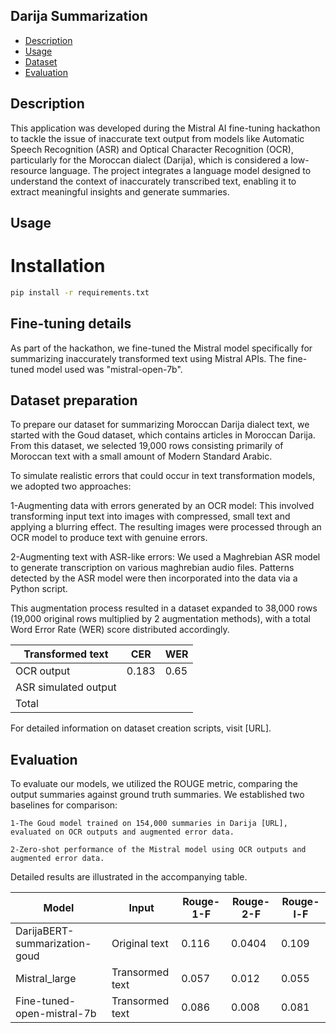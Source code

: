 ## Darija Summarization
- [Description](#Description)
- [Usage](#Usage)
- [Dataset](#Dataset_preparation)
- [Evaluation](#Evaluation)


## Description 
This application was developed during the Mistral AI fine-tuning hackathon to tackle the issue of inaccurate text output from models like Automatic Speech Recognition (ASR) and Optical Character Recognition (OCR), particularly for the Moroccan dialect (Darija), which is considered a low-resource language. The project integrates a language model designed to understand the context of inaccurately transcribed text, enabling it to extract meaningful insights and generate summaries.


## Usage

# Installation 
```bash
pip install -r requirements.txt
```



## Fine-tuning details 
As part of the hackathon, we fine-tuned the Mistral model specifically for summarizing inaccurately transformed text using Mistral APIs. The fine-tuned model used was "mistral-open-7b".


## Dataset preparation 
To prepare our dataset for summarizing Moroccan Darija dialect text, we started with the Goud dataset, which contains articles in Moroccan Darija. From this dataset, we selected 19,000 rows consisting primarily of Moroccan text with a small amount of Modern Standard Arabic.

To simulate realistic errors that could occur in text transformation models, we adopted two approaches:

1-Augmenting data with errors generated by an OCR model: This involved transforming input text into images with compressed, small text and applying a blurring effect. The resulting images were processed through an OCR model to produce text with genuine errors.

2-Augmenting text with ASR-like errors: We used a Maghrebian ASR model to generate transcription on various maghrebian audio files. Patterns detected by the ASR model were then incorporated into the data via a Python script.

This augmentation process resulted in a dataset expanded to 38,000 rows (19,000 original rows multiplied by 2 augmentation methods), with a total Word Error Rate (WER) score distributed accordingly.

| Transformed text             | CER           | WER|
|------------------------------|-----------------|-----------|
| OCR output |  0.183 | 0.65     |
| ASR simulated output | |  |
|Total  |  |    |


For detailed information on dataset creation scripts, visit [URL].

## Evaluation 
To evaluate our models, we utilized the ROUGE metric, comparing the output summaries against ground truth summaries. We established two baselines for comparison:

    1-The Goud model trained on 154,000 summaries in Darija [URL], evaluated on OCR outputs and augmented error data.

    2-Zero-shot performance of the Mistral model using OCR outputs and augmented error data.

Detailed results are illustrated in the accompanying table.

| Model                         | Input           | Rouge-1-F | Rouge-2-F | Rouge-l-F |
|-------------------------------|-----------------|-----------|-----------|-----------|
| DarijaBERT-summarization-goud | Original text   | 0.116     | 0.0404    | 0.109     |
| Mistral_large                 | Transormed text | 0.057     | 0.012     | 0.055     |
| Fine-tuned-open-mistral-7b    | Transormed text | 0.086     | 0.008     | 0.081     |

